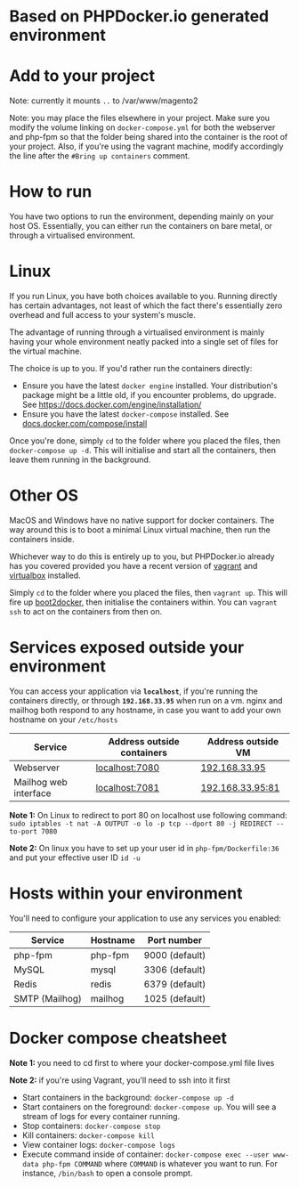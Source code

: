 Based on PHPDocker.io generated environment
===========================================

Add to your project
=====================

Note: currently it mounts `..` to /var/www/magento2

Note: you may place the files elsewhere in your project. Make sure you modify the volume linking on `docker-compose.yml` for both the webserver and php-fpm so that the folder being shared into the container is the root of your project. Also, if you're using the vagrant machine, modify accordingly the line after the `#Bring up containers` comment.
 
How to run
==========

You have two options to run the environment, depending mainly on your host OS. Essentially, you can either run the containers on bare metal, or through a virtualised environment.
 
Linux
=====

If you run Linux, you have both choices available to you. Running directly has certain advantages, not least of which the fact there's essentially zero overhead and full access to your system's muscle.

The advantage of running through a virtualised environment is mainly having your whole environment neatly packed into a single set of files for the virtual machine.

The choice is up to you. If you'd rather run the containers directly:

  * Ensure you have the latest `docker engine` installed. Your distribution's package might be a little old, if you encounter problems, do upgrade. See https://docs.docker.com/engine/installation/
  * Ensure you have the latest `docker-compose` installed. See [docs.docker.com/compose/install](https://docs.docker.com/compose/install/)
  
Once you're done, simply `cd` to the folder where you placed the files, then `docker-compose up -d`. This will initialise and start all the containers, then leave them running in the background.
  
Other OS
========

MacOS and Windows have no native support for docker containers. The way around this is to boot a minimal Linux virtual machine, then run the containers inside.

Whichever way to do this is entirely up to you, but PHPDocker.io already has you covered provided you have a recent version of [vagrant](https://www.vagrantup.com/) and [virtualbox](https://www.virtualbox.org/) installed.

Simply `cd` to the folder where you placed the files, then `vagrant up`. This will fire up [boot2docker](http://boot2docker.io/), then initialise the containers within. You can `vagrant ssh` to act on the containers from then on.

Services exposed outside your environment
=========================================

You can access your application via **`localhost`**, if you're running the containers directly, or through **`192.168.33.95`** when run on a vm. nginx and mailhog both respond to any hostname, in case you want to add your own hostname on your `/etc/hosts` 

Service|Address outside containers|Address outside VM
------|---------|-----------
Webserver|[localhost:7080](http://localhost:7080)|[192.168.33.95](http://192.168.33.95)
Mailhog web interface|[localhost:7081](http://localhost:7081)|[192.168.33.95:81](http://192.168.33.95:81)

**Note 1:** On Linux to redirect to port 80 on localhost use following command:
`sudo iptables -t nat -A OUTPUT -o lo -p tcp --dport 80 -j REDIRECT --to-port 7080`

**Note 2:** On linux you have to set up your user id in `php-fpm/Dockerfile:36` and put your effective user ID `id -u`


Hosts within your environment
=============================

You'll need to configure your application to use any services you enabled:

Service|Hostname|Port number
------|---------|-----------
php-fpm|php-fpm|9000 (default)
MySQL|mysql|3306 (default)
Redis|redis|6379 (default)
SMTP (Mailhog)|mailhog|1025 (default)

Docker compose cheatsheet
=========================

**Note 1:** you need to cd first to where your docker-compose.yml file lives

**Note 2:** if you're using Vagrant, you'll need to ssh into it first

  * Start containers in the background: `docker-compose up -d`
  * Start containers on the foreground: `docker-compose up`. You will see a stream of logs for every container running.
  * Stop containers: `docker-compose stop`
  * Kill containers: `docker-compose kill`
  * View container logs: `docker-compose logs`
  * Execute command inside of container: `docker-compose exec --user www-data php-fpm COMMAND` where `COMMAND` is whatever you want to run. For instance, `/bin/bash` to open a console prompt.
